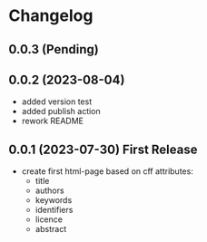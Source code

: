 # Changelog

## 0.0.3 (Pending)

## 0.0.2 (2023-08-04)

* added version test
* added publish action
* rework README

## 0.0.1 (2023-07-30) First Release

* create first html-page based on cff attributes:
  * title
  * authors
  * keywords
  * identifiers
  * licence
  * abstract